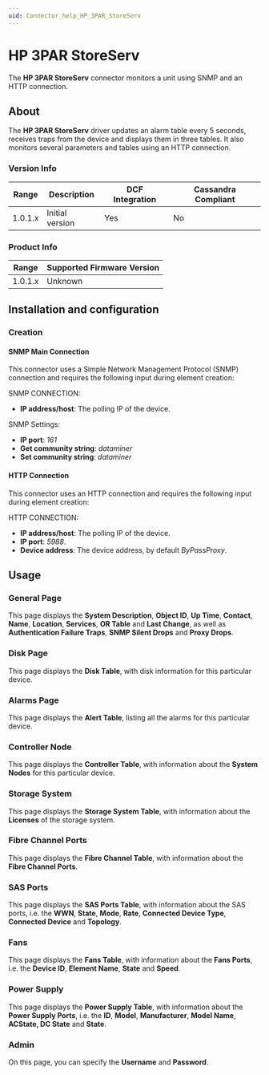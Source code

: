 ```yaml
---
uid: Connector_help_HP_3PAR_StoreServ
---
```


# HP 3PAR StoreServ

The **HP 3PAR StoreServ** connector monitors a unit using SNMP and an HTTP connection.

## About

The **HP 3PAR StoreServ** driver updates an alarm table every 5 seconds, receives traps from the device and displays them in three tables.
It also monitors several parameters and tables using an HTTP connection.

### Version Info

| Range | Description | DCF Integration | Cassandra Compliant |
|------------------|-----------------|---------------------|-------------------------|
| 1.0.1.x          | Initial version | Yes                 | No                      |

### Product Info

| Range | Supported Firmware Version |
|------------------|-----------------------------|
| 1.0.1.x          | Unknown                     |

## Installation and configuration

### Creation

#### SNMP Main Connection

This connector uses a Simple Network Management Protocol (SNMP) connection and requires the following input during element creation:

SNMP CONNECTION:

- **IP address/host**: The polling IP of the device.

SNMP Settings:

- **IP port**: *161*
- **Get community string**: *dataminer*
- **Set community string**: *dataminer*

#### HTTP Connection

This connector uses an HTTP connection and requires the following input during element creation:

HTTP CONNECTION:

- **IP address/host**: The polling IP of the device.
- **IP port**: *5988*.
- **Device address**: The device address, by default *ByPassProxy*.

## Usage

### General Page

This page displays the **System Description**, **Object ID**, **Up Time**, **Contact**, **Name**, **Location**, **Services**, **OR Table** and **Last Change**, as well as **Authentication Failure Traps**, **SNMP Silent Drops** and **Proxy Drops**.

### Disk Page

This page displays the **Disk Table**, with disk information for this particular device.

### Alarms Page

This page displays the **Alert Table**, listing all the alarms for this particular device.

### Controller Node

This page displays the **Controller Table**, with information about the **System Nodes** for this particular device.

### Storage System

This page displays the **Storage System Table**, with information about the **Licenses** of the storage system.

### Fibre Channel Ports

This page displays the **Fibre Channel Table**, with information about the **Fibre Channel Ports**.

### SAS Ports

This page displays the **SAS Ports Table**, with information about the SAS ports, i.e. the **WWN**, **State**, **Mode**, **Rate**, **Connected Device Type**, **Connected Device** and **Topology**.

### Fans

This page displays the **Fans Table**, with information about the **Fans Ports**, i.e. the **Device ID**, **Element Name**, **State** and **Speed**.

### Power Supply

This page displays the **Power Supply Table**, with information about the **Power Supply Ports**, i.e. the **ID**, **Model**, **Manufacturer**, **Model Name**, **ACState, DC State** and **State**.

### Admin

On this page, you can specify the **Username** and **Password**.
